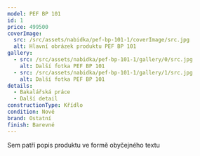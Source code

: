 ```yaml
---
model: PEF BP 101
id: 1
price: 499500
coverImage:
  src: /src/assets/nabidka/pef-bp-101-1/coverImage/src.jpg
  alt: Hlavní obrázek produktu PEF BP 101
gallery:
  - src: /src/assets/nabidka/pef-bp-101-1/gallery/0/src.jpg
    alt: Další fotka PEF BP 101
  - src: /src/assets/nabidka/pef-bp-101-1/gallery/1/src.jpg
    alt: Další fotka PEF BP 101
details:
  - Bakalářská práce
  - Další detail
constructionType: Křídlo
condition: Nové
brand: Ostatní
finish: Barevné
---
```

Sem patří popis produktu ve formě obyčejného textu
